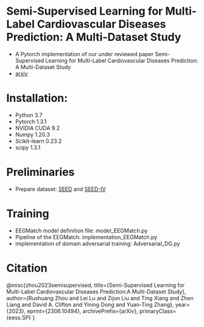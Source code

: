 Semi-Supervised Learning for Multi-Label Cardiovascular Diseases Prediction: A Multi-Dataset Study
=
* A Pytorch implementation of our under reviewed paper 
Semi-Supervised Learning for Multi-Label Cardiovascular Diseases Prediction: A Multi-Dataset Study
* [arxiv](https://arxiv.org/abs/2306.10494)
# Installation:

* Python 3.7
* Pytorch 1.3.1
* NVIDIA CUDA 9.2
* Numpy 1.20.3
* Scikit-learn 0.23.2
* scipy 1.3.1

# Preliminaries
* Prepare dataset: [SEED](https://bcmi.sjtu.edu.cn/~seed/index.html) and [SEED-IV](https://bcmi.sjtu.edu.cn/~seed/index.html)

# Training 
* EEGMatch model definition file: model_EEGMatch.py 
* Pipeline of the EEGMatch: implementation_EEGMatch.py
* implementation of domain adversarial training: Adversarial_DG.py

# Citation
@misc{zhou2023semisupervised,
      title={Semi-Supervised Learning for Multi-Label Cardiovascular Diseases Prediction:A Multi-Dataset Study}, 
      author={Rushuang Zhou and Lei Lu and Zijun Liu and Ting Xiang and Zhen Liang and David A. Clifton and Yining Dong and Yuan-Ting Zhang},
      year={2023},
      eprint={2306.10494},
      archivePrefix={arXiv},
      primaryClass={eess.SP}
}
